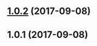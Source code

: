 ## [1.0.2](https://github.com/wessberg/scroll-behavior-polyfill/compare/v1.0.1...v1.0.2) (2017-09-08)



## 1.0.1 (2017-09-08)



